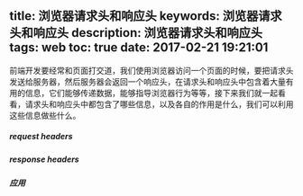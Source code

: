 title: 浏览器请求头和响应头
keywords: 浏览器请求头和响应头
description: 浏览器请求头和响应头
tags: web
toc: true
date: 2017-02-21 19:21:01
---
前端开发要经常和页面打交道，我们使用浏览器访问一个页面的时候，要把请求头发送给服务器，然后服务器会返回一个响应头，在请求头和响应头中包含着大量有用的信息，它们能够传递数据，能够指导浏览器行为等等，接下来我们就一起看看，请求头和响应头中都包含了哪些信息，以及各自的作用是什么，我们可以利用这些信息做些什么。

<!--more-->

##### request headers


##### response headers


##### 应用